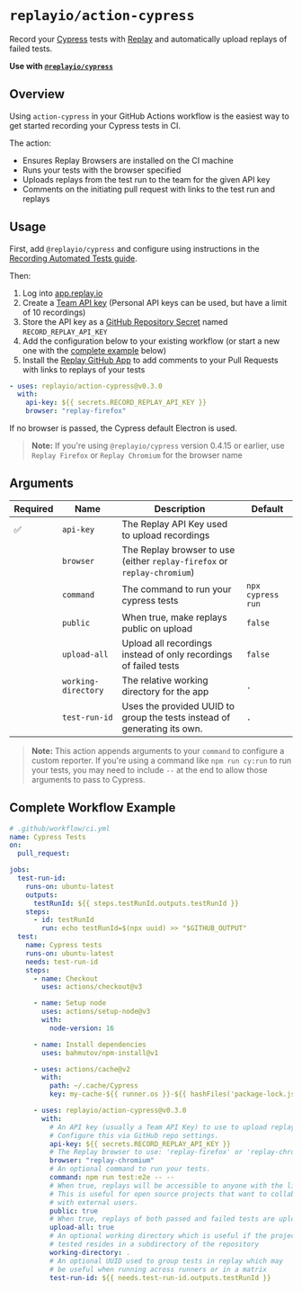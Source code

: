 # `replayio/action-cypress`

Record your [Cypress](https://cypress.io) tests with [Replay](https://replay.io) and automatically upload replays of failed tests.

**Use with [`@replayio/cypress`](https://github.com/replayio/replay-cli/tree/main/packages/cypress)**

## Overview

Using `action-cypress` in your GitHub Actions workflow is the easiest way to get started recording your Cypress tests in CI.

The action:

- Ensures Replay Browsers are installed on the CI machine
- Runs your tests with the browser specified
- Uploads replays from the test run to the team for the given API key
- Comments on the initiating pull request with links to the test run and replays

## Usage

First, add `@replayio/cypress` and configure using instructions in the [Recording Automated Tests guide](https://docs.replay.io/docs/configuring-cypress-30fd38c1ed8047a2be82ae436e0bbb15).

Then:

1. Log into [app.replay.io](https://app.replay.io)
2. Create a [Team API key](https://docs.replay.io/docs/setting-up-a-team-f5bd9ee853814d6f84e23fb535066199#4913df9eb7384a94a23ccbf335189370) (Personal API keys can be used, but have a limit of 10 recordings)
3. Store the API key as a [GitHub Repository Secret](https://docs.github.com/en/actions/security-guides/encrypted-secrets#creating-encrypted-secrets-for-a-repository) named `RECORD_REPLAY_API_KEY`
4. Add the configuration below to your existing workflow (or start a new one with the [complete example](#complete-workflow-example) below)
5. Install the [Replay GitHub App](https://github.com/apps/replay-io) to add comments to your Pull Requests with links to replays of your tests

```yaml
- uses: replayio/action-cypress@v0.3.0
  with:
    api-key: ${{ secrets.RECORD_REPLAY_API_KEY }}
    browser: "replay-firefox"
```

If no browser is passed, the Cypress default Electron is used.

> **Note:**
> If you're using `@replayio/cypress` version 0.4.15 or earlier, use `Replay Firefox` or `Replay Chromium` for the browser name

## Arguments

| Required           | Name                | Description                                                              | Default           |
| ------------------ | ------------------- | ------------------------------------------------------------------------ | ----------------- |
| :white_check_mark: | `api-key`           | The Replay API Key used to upload recordings                             |
| &nbsp;             | `browser`           | The Replay browser to use (either `replay-firefox` or `replay-chromium`) |
| &nbsp;             | `command`           | The command to run your cypress tests                                    | `npx cypress run` |
| &nbsp;             | `public`            | When true, make replays public on upload                                 | `false`           |
| &nbsp;             | `upload-all`        | Upload all recordings instead of only recordings of failed tests         | `false`           |
| &nbsp;             | `working-directory` | The relative working directory for the app                               | `.`               |
| &nbsp;             | `test-run-id`       | Uses the provided UUID to group the tests instead of generating its own. | `.`               |

> **Note:** This action appends arguments to your `command` to configure a
> custom reporter. If you're using a command like `npm run cy:run` to run your
> tests, you may need to include `--` at the end to allow those arguments to
> pass to Cypress.

## Complete Workflow Example

```yaml
# .github/workflow/ci.yml
name: Cypress Tests
on:
  pull_request:

jobs:
  test-run-id:
    runs-on: ubuntu-latest
    outputs:
      testRunId: ${{ steps.testRunId.outputs.testRunId }}
    steps:
      - id: testRunId
        run: echo testRunId=$(npx uuid) >> "$GITHUB_OUTPUT"
  test:
    name: Cypress tests
    runs-on: ubuntu-latest
    needs: test-run-id
    steps:
      - name: Checkout
        uses: actions/checkout@v3

      - name: Setup node
        uses: actions/setup-node@v3
        with:
          node-version: 16

      - name: Install dependencies
        uses: bahmutov/npm-install@v1

      - uses: actions/cache@v2
        with:
          path: ~/.cache/Cypress
          key: my-cache-${{ runner.os }}-${{ hashFiles('package-lock.json') }}

      - uses: replayio/action-cypress@v0.3.0
        with:
          # An API key (usually a Team API Key) to use to upload replays.
          # Configure this via GitHub repo settings.
          api-key: ${{ secrets.RECORD_REPLAY_API_KEY }}
          # The Replay browser to use: 'replay-firefox' or 'replay-chromium'
          browser: "replay-chromium"
          # An optional command to run your tests.
          command: npm run test:e2e -- --
          # When true, replays will be accessible to anyone with the link.
          # This is useful for open source projects that want to collaborate
          # with external users.
          public: true
          # When true, replays of both passed and failed tests are uploaded
          upload-all: true
          # An optional working directory which is useful if the project being
          # tested resides in a subdirectory of the repository
          working-directory: .
          # An optional UUID used to group tests in replay which may
          # be useful when running across runners or in a matrix
          test-run-id: ${{ needs.test-run-id.outputs.testRunId }}
```
